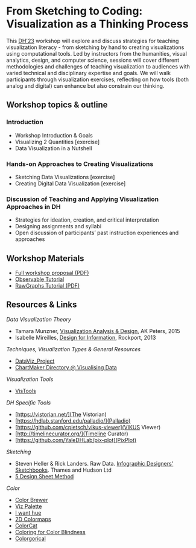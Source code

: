 # From Sketching to Coding: Visualization as a Thinking Process

This [DH'23](https://dh2023.adho.org/) workshop will explore and discuss strategies for teaching visualization literacy - from sketching by hand to creating visualizations using computational tools. Led by instructors from the humanities, visual analytics, design, and computer science, sessions will cover different methodologies and challenges of teaching visualization to audiences with varied technical and disciplinary expertise and goals.
We will walk participants through visualization exercises, reflecting on how tools (both analog and digital) can enhance but also constrain our thinking.


## Workshop topics & outline

### Introduction
* Workshop Introduction & Goals
* Visualizing 2 Quantities [exercise]
* Data Visualization in a Nutshell

### Hands-on Approaches to Creating Visualizations
* Sketching Data Visualizations [exercise]
* Creating Digital Data Visualization [exercise]

### Discussion of Teaching and Applying Visualization Approaches in DH
* Strategies for ideation, creation, and critical interpretation
* Designing assignments and syllabi
* Open discussion of participants’ past instruction experiences and approaches

## Workshop Materials
- [Full workshop proposal (PDF)](https://dh23-vis-workshop.github.io/VIS4DH_Workshop_Poporal_DH2023.pdf)
- [Observable Tutorial](https://observablehq.com///@ealexander/from-sketching-to-coding)
- [RawGraphs Tutorial (PDF)](https://dh23-vis-workshop.github.io/DH23_workshop_RawGraphs.pdf)


## Resources & Links
*Data Visualization Theory*
- Tamara Munzner, [Visualization Analysis & Design](https://www.cs.ubc.ca/~tmm/vadbook/), AK Peters, 2015
- Isabelle Mireilles, [Design for Information](https://isabelmeirelles.com/book-design-for-information/), Rockport, 2013

*Techniques, Visualization Types & General Resources*
- [DataViz_Project](https://datavizproject.com/)
- [ChartMaker Directory @ Visualising Data](http://chartmaker.visualisingdata.com/)

*Visualization Tools*
- [VisTools](https://vistools.net/)

*DH Specific Tools*
- [https://vistorian.net/](The Vistorian)
- [https://hdlab.stanford.edu/palladio/](Palladio)
- [https://github.com/cpietsch/vikus-viewer](VIKUS Viewer)
- [http://timelinecurator.org/](Timeline Curator)
- [https://github.com/YaleDHLab/pix-plot](PixPlot)

*Sketching*
- Steven Heller & Rick Landers. Raw Data. [Infographic Designers' Sketchbooks](https://thamesandhudson.com/raw-data-infographic-designers-sketchbooks-9780500517451). Thames and Hudson Ltd
- [5 Design Sheet Method](http://fds.design/)

*Color*
- [Color Brewer](https://colorbrewer2.org)
- [Viz Palette](https://projects.susielu.com/viz-palette)
- [I want hue](https://medialab.github.io/iwanthue/)
- [2D Colormaps](https://dominikjaeckle.com/projects/color2d/)
- [ColorCat](https://github.com/SebastianMittelstaedt/ColorCAT)
- [Coloring for Color Blindness](https://davidmathlogic.com/colorblind/#%23D81B60-%231E88E5-%23FFC107-%23004D40)
- [Colorgorical](http://vrl.cs.brown.edu/color)



